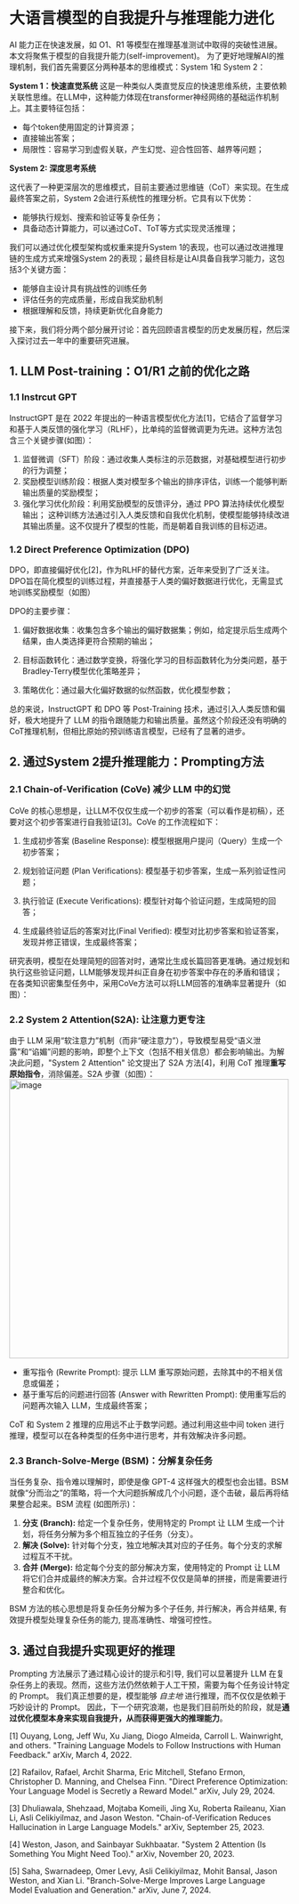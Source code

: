 
# 大语言模型的自我提升与推理能力进化 

AI 能力正在快速发展，如 O1、R1 等模型在推理基准测试中取得的突破性进展。本文将聚焦于模型的自我提升能力(self-improvement)。
为了更好地理解AI的推理机制，我们首先需要区分两种基本的思维模式：System 1和 System 2：

**System 1：快速直觉系统**
这是一种类似人类直觉反应的快速思维系统，主要依赖关联性思维。在LLM中，这种能力体现在transformer神经网络的基础运作机制上。其主要特征包括： 

- 每个token使用固定的计算资源；
- 直接输出答案；
- 局限性：容易学习到虚假关联，产生幻觉、迎合性回答、越界等问题；

**System 2: 深度思考系统**

这代表了一种更深层次的思维模式，目前主要通过思维链（CoT）来实现。在生成最终答案之前，System 2会进行系统性的推理分析。它具有以下优势： 

- 能够执行规划、搜索和验证等复杂任务；
- 具备动态计算能力，可以通过CoT、ToT等方式实现灵活推理；

我们可以通过优化模型架构或权重来提升System 1的表现，也可以通过改进推理链的生成方式来增强System 2的表现；最终目标是让AI具备自我学习能力，这包括3个关键方面： 
- 能够自主设计具有挑战性的训练任务
- 评估任务的完成质量，形成自我奖励机制
- 根据理解和反馈，持续更新优化自身能力 

接下来，我们将分两个部分展开讨论：首先回顾语言模型的历史发展历程，然后深入探讨过去一年中的重要研究进展。

## 1. LLM Post-training：O1/R1 之前的优化之路 

### 1.1 Instrcut GPT
InstructGPT 是在 2022 年提出的一种语言模型优化方法[1]，它结合了监督学习和基于人类反馈的强化学习（RLHF），比单纯的监督微调更为先进。这种方法包含三个关键步骤(如图）：



1. 监督微调（SFT）阶段：通过收集人类标注的示范数据，对基础模型进行初步的行为调整；
2. 奖励模型训练阶段：根据人类对模型多个输出的排序评估，训练一个能够判断输出质量的奖励模型；
3. 强化学习优化阶段：利用奖励模型的反馈评分，通过 PPO 算法持续优化模型输出；
这种训练方法通过引入人类反馈和自我优化机制，使模型能够持续改进其输出质量。这不仅提升了模型的性能，而是朝着自我训练的目标迈进。

### 1.2 Direct Preference Optimization (DPO)

DPO，即直接偏好优化[2]，作为RLHF的替代方案，近年来受到了广泛关注。DPO旨在简化模型的训练过程，并直接基于人类的偏好数据进行优化，无需显式地训练奖励模型（如图）

DPO的主要步骤：
1. 偏好数据收集：收集包含多个输出的偏好数据集；例如，给定提示后生成两个结果，由人类选择更符合预期的输出；

2. 目标函数转化：通过数学变换，将强化学习的目标函数转化为分类问题，基于Bradley-Terry模型优化策略差异；

3. 策略优化：通过最大化偏好数据的似然函数，优化模型参数；

总的来说，InstructGPT 和 DPO 等 Post-Training 技术，通过引入人类反馈和偏好，极大地提升了 LLM 的指令跟随能力和输出质量。虽然这个阶段还没有明确的CoT推理机制，但相比原始的预训练语言模型，已经有了显著的进步。

## 2. 通过System 2提升推理能力：Prompting方法 

### 2.1 Chain-of-Verification (CoVe) 减少 LLM 中的幻觉

CoVe 的核心思想是，让LLM不仅仅生成一个初步的答案（可以看作是初稿），还要对这个初步答案进行自我验证[3]。CoVe 的工作流程如下：
1. 生成初步答案 (Baseline Response): 模型根据用户提问（Query）生成一个初步答案；

2. 规划验证问题 (Plan Verifications): 模型基于初步答案，生成一系列验证性问题；

3. 执行验证 (Execute Verifications): 模型针对每个验证问题，生成简短的回答；

4. 生成最终验证后的答案对比(Final Verified): 模型对比初步答案和验证答案，发现并修正错误，生成最终答案；


研究表明，模型在处理简短的回答对时，通常比生成长篇回答更准确。通过规划和执行这些验证问题，LLM能够发现并纠正自身在初步答案中存在的矛盾和错误；在各类知识密集型任务中，采用CoVe方法可以将LLM回答的准确率显著提升（如图）：

### 2.2 System 2 Attention(S2A): 让注意力更专注
由于 LLM 采用“软注意力”机制（而非“硬注意力”），导致模型易受“语义泄露”和“谄媚”问题的影响，即整个上下文（包括不相关信息）都会影响输出。为解决此问题，"System 2 Attention" 论文提出了 S2A 方法[4]，利用 CoT 推理**重写原始指令**，消除偏差。S2A 步骤（如图）：
<img width="502" alt="image" src="https://github.com/user-attachments/assets/90583d60-3e60-4cf5-8bd8-325a6184ad70" />

- 重写指令 (Rewrite Prompt): 提示 LLM 重写原始问题，去除其中的不相关信息或偏差；
- 基于重写后的问题进行回答 (Answer with Rewritten Prompt): 使用重写后的问题再次输入 LLM，生成最终答案；

CoT 和 System 2 推理的应用远不止于数学问题。通过利用这些中间 token 进行推理，模型可以在各种类型的任务中进行思考，并有效解决许多问题。

### 2.3 Branch-Solve-Merge (BSM)：分解复杂任务
当任务复杂、指令难以理解时，即使是像 GPT-4 这样强大的模型也会出错。BSM 就像“分而治之”的策略，将一个大问题拆解成几个小问题，逐个击破，最后再将结果整合起来。BSM 流程 (如图所示)：

1.  **分支 (Branch):** 给定一个复杂任务，使用特定的 Prompt 让 LLM 生成一个计划，将任务分解为多个相互独立的子任务（分支）。
2.  **解决 (Solve):** 针对每个分支，独立地解决其对应的子任务。每个分支的求解过程互不干扰。
3.  **合并 (Merge):** 给定每个分支的部分解决方案，使用特定的 Prompt 让 LLM 将它们合并成最终的解决方案。合并过程不仅仅是简单的拼接，而是需要进行整合和优化。

BSM 方法的核心思想是将复杂任务分解为多个子任务, 并行解决，再合并结果, 有效提升模型处理复杂任务的能力, 提高准确性、增强可控性。

## 3. 通过自我提升实现更好的推理

Prompting 方法展示了通过精心设计的提示和引导, 我们可以显著提升 LLM 在复杂任务上的表现。然而，这些方法仍然依赖于人工干预，需要为每个任务设计特定的 Prompt。 
我们真正想要的是，模型能够 *自主地* 进行推理，而不仅仅是依赖于巧妙设计的 Prompt。 因此，下一个研究浪潮，也是我们目前所处的阶段，就是**通过优化模型本身来实现自我提升，从而获得更强大的推理能力**。

[1] Ouyang, Long, Jeff Wu, Xu Jiang, Diogo Almeida, Carroll L. Wainwright, and others. "Training Language Models to Follow Instructions with Human Feedback." arXiv, March 4, 2022.

[2] Rafailov, Rafael, Archit Sharma, Eric Mitchell, Stefano Ermon, Christopher D. Manning, and Chelsea Finn. "Direct Preference Optimization: Your Language Model is Secretly a Reward Model." arXiv, July 29, 2024.

[3] Dhuliawala, Shehzaad, Mojtaba Komeili, Jing Xu, Roberta Raileanu, Xian Li, Asli Celikiyilmaz, and Jason Weston. "Chain-of-Verification Reduces Hallucination in Large Language Models." arXiv, September 25, 2023. 

[4] Weston, Jason, and Sainbayar Sukhbaatar. "System 2 Attention (Is Something You Might Need Too)." arXiv, November 20, 2023.

[5] Saha, Swarnadeep, Omer Levy, Asli Celikiyilmaz, Mohit Bansal, Jason Weston, and Xian Li. "Branch-Solve-Merge Improves Large Language Model Evaluation and Generation." arXiv, June 7, 2024.



